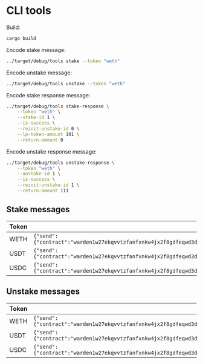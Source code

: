 # CLI tools

Build:

```bash
cargo build
```

Encode stake message:

```bash
../target/debug/tools stake --token "weth"
```

Encode unstake message:

```bash
../target/debug/tools unstake --token "weth"
```

Encode stake response message:

```bash
../target/debug/tools stake-response \
    --token "weth" \
    --stake-id 1 \
    --is-success \
    --reinit-unstake-id 0 \
    --lp-token-amount 101 \
    --return-amount 0
```

Encode unstake response message:

```bash
../target/debug/tools unstake-response \
    --token "weth" \
    --unstake-id 1 \
    --is-success \
    --reinit-unstake-id 1 \
    --return-amount 111
```

## Stake messages

| Token | Message                                                                                                                                                                           |
|-------|-----------------------------------------------------------------------------------------------------------------------------------------------------------------------------------|
| WETH  | `{"send":{"contract":"warden1w27ekqvvtzfanfxnkw4jx2f8gdfeqwd3drkee3e64xat6phwjg0say3p32","amount":"12345","msg":"eyJzdGFrZSI6eyJkZXBvc2l0X3Rva2VuX2Rlbm9tIjoiZGVtb193ZXRoIn19"}}` |
| USDT  | `{"send":{"contract":"warden1w27ekqvvtzfanfxnkw4jx2f8gdfeqwd3drkee3e64xat6phwjg0say3p32","amount":"12345","msg":"eyJzdGFrZSI6eyJkZXBvc2l0X3Rva2VuX2Rlbm9tIjoiZGVtb191c2R0In19"}}` |
| USDC  | `{"send":{"contract":"warden1w27ekqvvtzfanfxnkw4jx2f8gdfeqwd3drkee3e64xat6phwjg0say3p32","amount":"12345","msg":"eyJzdGFrZSI6eyJkZXBvc2l0X3Rva2VuX2Rlbm9tIjoiZGVtb191c2RjIn19"}}` |

## Unstake messages

| Token | Message                                                                                                                                                                             |
|-------|-------------------------------------------------------------------------------------------------------------------------------------------------------------------------------------|
| WETH  | `{"send":{"contract":"warden1w27ekqvvtzfanfxnkw4jx2f8gdfeqwd3drkee3e64xat6phwjg0say3p32","amount":"123","msg":"eyJ1bnN0YWtlIjp7ImRlcG9zaXRfdG9rZW5fZGVub20iOiJkZW1vX3dldGgifX0="}}` |
| USDT  | `{"send":{"contract":"warden1w27ekqvvtzfanfxnkw4jx2f8gdfeqwd3drkee3e64xat6phwjg0say3p32","amount":"123","msg":"eyJ1bnN0YWtlIjp7ImRlcG9zaXRfdG9rZW5fZGVub20iOiJkZW1vX3VzZHQifX0="}}` |
| USDC  | `{"send":{"contract":"warden1w27ekqvvtzfanfxnkw4jx2f8gdfeqwd3drkee3e64xat6phwjg0say3p32","amount":"123","msg":"eyJ1bnN0YWtlIjp7ImRlcG9zaXRfdG9rZW5fZGVub20iOiJkZW1vX3VzZGMifX0="}}` |